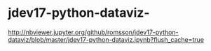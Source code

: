 # jdev17-python-dataviz-

http://nbviewer.jupyter.org/github/romsson/jdev17-python-dataviz/blob/master/jdev17-python-dataviz.ipynb?flush_cache=true

